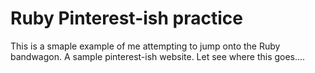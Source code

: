 # Ruby Pinterest-ish practice

This is a smaple example of me attempting to jump onto the Ruby bandwagon. A sample pinterest-ish website. Let see where this goes....